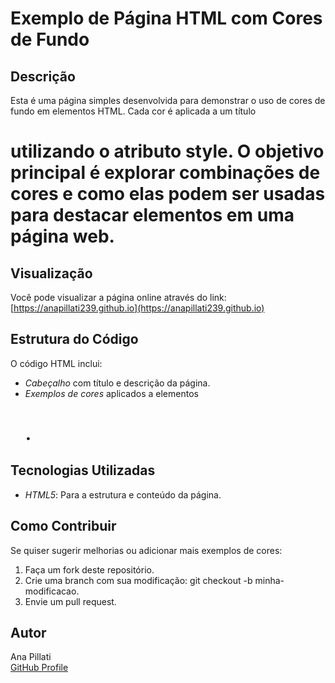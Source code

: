 # Exemplo de Página HTML com Cores de Fundo

## Descrição
Esta é uma página simples desenvolvida para demonstrar o uso de cores de fundo em elementos HTML. Cada cor é aplicada a um título <h1> utilizando o atributo style. O objetivo principal é explorar combinações de cores e como elas podem ser usadas para destacar elementos em uma página web.

## Visualização
Você pode visualizar a página online através do link:  
[https://anapillati239.github.io](https://anapillati239.github.io)

## Estrutura do Código
O código HTML inclui:
- *Cabeçalho* com título e descrição da página.
- *Exemplos de cores* aplicados a elementos <h1>.

## Tecnologias Utilizadas
- *HTML5*: Para a estrutura e conteúdo da página.

## Como Contribuir
Se quiser sugerir melhorias ou adicionar mais exemplos de cores:
1. Faça um fork deste repositório.
2. Crie uma branch com sua modificação: git checkout -b minha-modificacao.
3. Envie um pull request.

## Autor
Ana Pillati  
[GitHub Profile](https://github.com/anapillati239)
